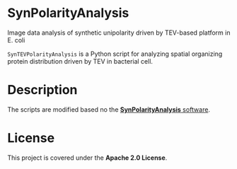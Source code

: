 # SynPolarityAnalysis
Image data analysis of synthetic unipolarity driven by TEV-based platform in E. coli


`SynTEVPolarityAnalysis` is a Python script for analyzing spatial organizing protein distribution driven by TEV in bacterial cell.

# Description
The scripts are modified based no the [**SynPolarityAnalysis** software](https://github.com/dwgoblue/SynPolarityAnalysis).


# License
This project is covered under the **Apache 2.0 License**.